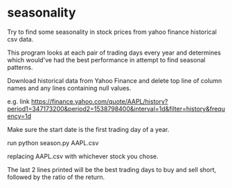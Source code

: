 # seasonality
Try to find some seasonality in stock prices from yahoo finance historical csv data.

This program looks at each pair of trading days every year and determines which would've had the best performance in attempt to find seasonal patterns.

Download historical data from Yahoo Finance and delete top line of column names and any lines containing null values.

e.g. link https://finance.yahoo.com/quote/AAPL/history?period1=347173200&period2=1538798400&interval=1d&filter=history&frequency=1d

Make sure the start date is the first trading day of a year.

run python season.py AAPL.csv

replacing AAPL.csv with whichever stock you chose.

The last 2 lines printed will be the best trading days to buy and sell short, followed by the ratio of the return.
